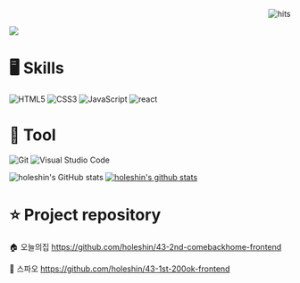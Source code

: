 <div align=end>
 
![hits](https://hits.seeyoufarm.com/api/count/incr/badge.svg?url=https%3A%2F%2Fgithub.com%2Fohbyul&count_bg=%237A7A7A&title_bg=%23FFADCC&icon=reverbnation.svg&icon_color=%23FF0000&title=hits&edge_flat=false)
 
</div>

<img src="https://capsule-render.vercel.app/api?type=transparent&color=auto&height=200&section=header&text=Welcome%20My%20Repository&fontSize=60&fontColor=000000"/> 

# 🖥️ Skills
![HTML5](https://img.shields.io/badge/HTML5-E34F26.svg?&style=for-the-badge&logo=HTML5&logoColor=white)
![CSS3](https://img.shields.io/badge/CSS3-1572B6.svg?&style=for-the-badge&logo=CSS3&logoColor=white)
![JavaScript](https://img.shields.io/badge/JavaScript-F7DF1E.svg?&style=for-the-badge&logo=JavaScript&logoColor=white)
![react](https://img.shields.io/badge/React-61DAFB.svg?&style=for-the-badge&logo=React&logoColor=white)

# 🔨 Tool
![Git](https://img.shields.io/badge/Git-F05032.svg?&style=for-the-badge&logo=Git&logoColor=white)
![Visual Studio Code](https://img.shields.io/badge/Visual%20Studio%20Code-007ACC.svg?&style=for-the-badge&logo=Visual%20Studio%20Code&logoColor=white)
 
![holeshin's GitHub stats](https://github-readme-stats.vercel.app/api?username=holeshin&show_icons=true&theme=radical)
[![holeshin's github stats](https://github-readme-stats.vercel.app/api/top-langs/?username=holeshin&show_icons=true&hide_border=true&title_color=004386&icon_color=004386&layout=compact&height=200)](https://github.com/holeshin)


# ⭐️ Project repository       

🏠 오늘의집
https://github.com/holeshin/43-2nd-comebackhome-frontend

👗 스파오
https://github.com/holeshin/43-1st-200ok-frontend


